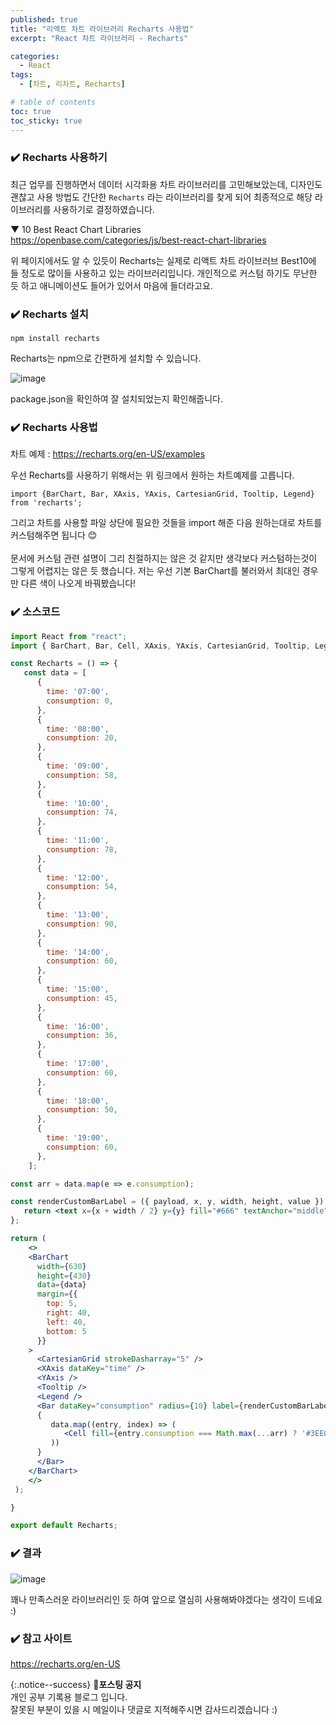 ```yaml
---
published: true
title: "리액트 차트 라이브러리 Recharts 사용법"
excerpt: "React 차트 라이브러리 - Recharts"

categories:
  - React
tags:
  - [차트, 리차트, Recharts]

# table of contents
toc: true
toc_sticky: true
---
```


### ✔️ Recharts 사용하기

최근 업무를 진행하면서 데이터 시각화용 차트 라이브러리를 고민해보았는데, 디자인도 괜찮고 사용 방법도 간단한 `Recharts` 라는 라이브러리를 찾게 되어 최종적으로 해당 라이브러리를 사용하기로 결정하였습니다.

▼ 10 Best React Chart Libraries  
<https://openbase.com/categories/js/best-react-chart-libraries>

위 페이지에서도 알 수 있듯이 Recharts는 실제로 리액트 차트 라이브러브 Best10에 들 정도로 많이들 사용하고 있는 라이브러리입니다. 개인적으로 커스텀 하기도 무난한 듯 하고 애니메이션도 들어가 있어서 마음에 들더라고요.

### ✔️ Recharts 설치

```
npm install recharts
```

Recharts는 npm으로 간편하게 설치할 수 있습니다.

![image](https://user-images.githubusercontent.com/95404736/201092584-f2925abf-d22a-472e-a78f-07d9ee0c58f9.png)

package.json을 확인하여 잘 설치되었는지 확인해줍니다.

### ✔️ Recharts 사용법

차트 예제 : <https://recharts.org/en-US/examples>

우선 Recharts를 사용하기 위해서는 위 링크에서 원하는 차트예제를 고릅니다. 

```
import {BarChart, Bar, XAxis, YAxis, CartesianGrid, Tooltip, Legend} from 'recharts';
```

그리고 차트를 사용할 파일 상단에 필요한 것들을 import 해준 다음 원하는대로 차트를 커스텀해주면 됩니다 😊  
<br>
문서에 커스텀 관련 설명이 그리 친절하지는 않은 것 같지만 생각보다 커스텀하는것이 그렇게 어렵지는 않은 듯 했습니다.
저는 우선 기본 BarChart를 불러와서 최대인 경우만 다른 색이 나오게 바꿔봤습니다!

### ✔️ 소스코드

```jsx
import React from "react";
import { BarChart, Bar, Cell, XAxis, YAxis, CartesianGrid, Tooltip, Legend, Label } from 'recharts';

const Recharts = () => {
   const data = [
      {
        time: '07:00',
        consumption: 0,
      },
      {
        time: '08:00',
        consumption: 20,
      },
      {
        time: '09:00',
        consumption: 58,
      },
      {
        time: '10:00',
        consumption: 74,
      },
      {
        time: '11:00',
        consumption: 78,
      },
      {
        time: '12:00',
        consumption: 54,
      },
      {
        time: '13:00',
        consumption: 90,
      },
      {
        time: '14:00',
        consumption: 60,
      },
      {
        time: '15:00',
        consumption: 45,
      },
      {
        time: '16:00',
        consumption: 36,
      },
      {
        time: '17:00',
        consumption: 60,
      },
      {
        time: '18:00',
        consumption: 50,
      },
      {
        time: '19:00',
        consumption: 60,
      },
    ];

const arr = data.map(e => e.consumption);

const renderCustomBarLabel = ({ payload, x, y, width, height, value }) => {
   return <text x={x + width / 2} y={y} fill="#666" textAnchor="middle" dy={-6}>{`${value}`}</text>;
};

return (
    <>
    <BarChart
      width={630}
      height={430}
      data={data}
      margin={{
        top: 5,
        right: 40,
        left: 40,
        bottom: 5
      }}
    >
      <CartesianGrid strokeDasharray="5" />
      <XAxis dataKey="time" />
      <YAxis />
      <Tooltip />
      <Legend />
      <Bar dataKey="consumption" radius={10} label={renderCustomBarLabel}>
      {
         data.map((entry, index) => (
            <Cell fill={entry.consumption === Math.max(...arr) ? '#3EE092' : '#3A495E'} />
         ))
      }
      </Bar>
    </BarChart>
    </>
 );

}

export default Recharts;
```

### ✔️ 결과

![image](https://user-images.githubusercontent.com/95404736/201103421-fdd7a77f-e4cc-402b-9f08-cdf93cd9aec3.png)

꽤나 만족스러운 라이브러리인 듯 하여 앞으로 열심히 사용해봐야겠다는 생각이 드네요 :)

### ✔️ 참고 사이트

<https://recharts.org/en-US>

{:.notice--success}
🔔**포스팅 공지**  
개인 공부 기록용 블로그 입니다.  
잘못된 부분이 있을 시 메일이나 댓글로 지적해주시면 감사드리겠습니다 :)
